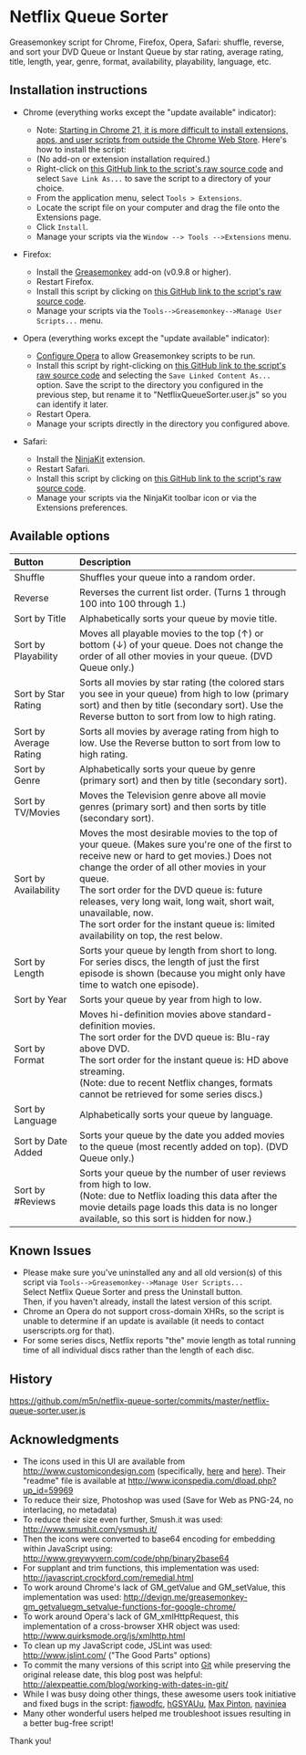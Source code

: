 Netflix Queue Sorter
====================

Greasemonkey script for Chrome, Firefox, Opera, Safari: shuffle, reverse, and sort your DVD Queue or Instant Queue by star rating, average rating, title, length, year, genre, format, availability, playability, language, etc.


Installation instructions
-------------------------

* Chrome (everything works except the "update available" indicator):
  * Note: [Starting in Chrome 21, it is more difficult to install extensions, apps, and user scripts from outside the Chrome Web Store](http://support.google.com/chrome_webstore/?p=crx_warning). Here's how to install the script:
  * (No add-on or extension installation required.)
  * Right-click on [this GitHub link to the script's raw source code](https://raw.githubusercontent.com/m5n/netflix-queue-sorter/master/netflix-queue-sorter.user.js) and select `Save Link As...` to save the script to a directory of your choice.
  * From the application menu, select `Tools > Extensions`.
  * Locate the script file on your computer and drag the file onto the Extensions page.
  * Click `Install`.
  * Manage your scripts via the `Window --> Tools -->Extensions` menu.


* Firefox:
  * Install the [Greasemonkey](https://addons.mozilla.org/en-US/firefox/addon/748) add-on (v0.9.8 or higher).
  * Restart Firefox.
  * Install this script by clicking on [this GitHub link to the script's raw source code](https://raw.githubusercontent.com/m5n/netflix-queue-sorter/master/netflix-queue-sorter.user.js).
  * Manage your scripts via the `Tools-->Greasemonkey-->Manage User Scripts...` menu.


* Opera (everything works except the "update available" indicator):
  * [Configure Opera](http://www.techerator.com/2011/02/how-to-add-greasemoney-and-other-scripts-to-opera-11/) to allow Greasemonkey scripts to be run.
  * Install this script by right-clicking on [this GitHub link to the script's raw source code](https://raw.githubusercontent.com/m5n/netflix-queue-sorter/master/netflix-queue-sorter.user.js) and selecting the `Save Linked Content As...` option. Save the script to the directory you configured in the previous step, but rename it to "NetflixQueueSorter.user.js" so you can identify it later.
  * Restart Opera.
  * Manage your scripts directly in the directory you configured above.


* Safari:
  * Install the [NinjaKit](http://www.reddit.com/r/apple/comments/dd2sk/ninjakit_greasemonkey_for_safari/) extension.
  * Restart Safari.
  * Install this script by clicking on [this GitHub link to the script's raw source code](https://raw.githubusercontent.com/m5n/netflix-queue-sorter/master/netflix-queue-sorter.user.js).
  * Manage your scripts via the NinjaKit toolbar icon or via the Extensions preferences.


Available options
-----------------

| Button | Description |
| :-- |:-- |
| Shuffle | Shuffles your queue into a random order. |
| Reverse | Reverses the current list order. (Turns 1 through 100 into 100 through 1.) |
| Sort by Title | Alphabetically sorts your queue by movie title. |
| Sort by Playability | Moves all playable movies to the top (↑) or bottom (↓) of your queue. Does not change the order of all other movies in your queue. (DVD Queue only.) |
| Sort by Star Rating | Sorts all movies by star rating (the colored stars you see in your queue) from high to low (primary sort) and then by title (secondary sort). Use the Reverse button to sort from low to high rating. |
| Sort by Average Rating | Sorts all movies by average rating from high to low. Use the Reverse button to sort from low to high rating. |
| Sort by Genre | Alphabetically sorts your queue by genre (primary sort) and then by title (secondary sort). |
| Sort by TV/Movies | Moves the Television genre above all movie genres (primary sort) and then sorts by title (secondary sort). |
| Sort by Availability | Moves the most desirable movies to the top of your queue. (Makes sure you're one of the first to receive new or hard to get movies.) Does not change the order of all other movies in your queue.<br>The sort order for the DVD queue is: future releases, very long wait, long wait, short wait, unavailable, now.<br>The sort order for the instant queue is: limited availability on top, the rest below. |
| Sort by Length | Sorts your queue by length from short to long. For series discs, the length of just the first episode is shown (because you might only have time to watch one episode). |
| Sort by Year | Sorts your queue by year from high to low. |
| Sort by Format | Moves hi-definition movies above standard-definition movies.<br>The sort order for the DVD queue is: Blu-ray above DVD.<br>The sort order for the instant queue is: HD above streaming.<br>(Note: due to recent Netflix changes, formats cannot be retrieved for some series discs.) |
| Sort by Language | Alphabetically sorts your queue by language. |
| Sort by Date Added | Sorts your queue by the date you added movies to the queue (most recently added on top). (DVD Queue only.) |
| Sort by #Reviews | Sorts your queue by the number of user reviews from high to low.<br>(Note: due to Netflix loading this data after the movie details page loads this data is no longer available, so this sort is hidden for now.) |


Known Issues
------------

* Please make sure you've uninstalled any and all old version(s) of this script via `Tools-->Greasemonkey-->Manage User Scripts...`  
  Select Netflix Queue Sorter and press the Uninstall button.  
  Then, if you haven't already, install the latest version of this script.
* Chrome an Opera do not support cross-domain XHRs, so the script is unable to determine if an update is available (it needs to contact userscripts.org for that).
* For some series discs, Netflix reports "the" movie length as total running time of all individual discs rather than the length of each disc.


History
-------

https://github.com/m5n/netflix-queue-sorter/commits/master/netflix-queue-sorter.user.js


Acknowledgments
---------------

* The icons used in this UI are available from http://www.customicondesign.com (specifically, [here](http://www.iconspedia.com/pack/pretty-office-2038/) and [here](http://www.iconspedia.com/pack/pretty-office-5-2835/)). Their "readme" file is available at http://www.iconspedia.com/dload.php?up_id=59969
* To reduce their size, Photoshop was used (Save for Web as PNG-24, no interlacing, no metadata)
* To reduce their size even further, Smush.it was used: http://www.smushit.com/ysmush.it/
* Then the icons were converted to base64 encoding for embedding within JavaScript using: http://www.greywyvern.com/code/php/binary2base64
* For supplant and trim functions, this implementation was used: http://javascript.crockford.com/remedial.html
* To work around Chrome's lack of GM_getValue and GM_setValue, this implementation was used: http://devign.me/greasemonkey-gm_getvaluegm_setvalue-functions-for-google-chrome/
* To work around Opera's lack of GM_xmlHttpRequest, this implementation of a cross-browser XHR object was used: http://www.quirksmode.org/js/xmlhttp.html
* To clean up my JavaScript code, JSLint was used: http://www.jslint.com/ ("The Good Parts" options)
* To commit the many versions of this script into [Git](https://github.com/m5n/netflix-queue-sorter) while preserving the original release date, this blog post was helpful: http://alexpeattie.com/blog/working-with-dates-in-git/
* While I was busy doing other things, these awesome users took initiative and fixed bugs in the script: [fjawodfc](http://userscripts.org/users/480632), [hGSYAUu](http://userscripts.org/users/351458), [Max Pinton](http://userscripts.org/users/410051), [naviniea](http://userscripts.org/users/148139)
* Many other wonderful users helped me troubleshoot issues resulting in a better bug-free script!

Thank you!
